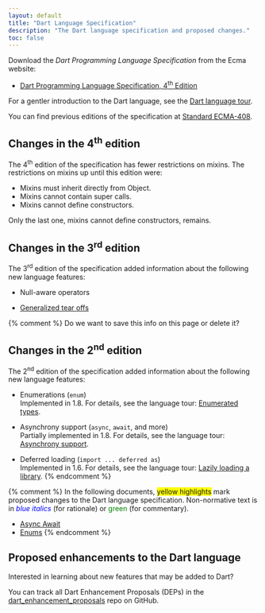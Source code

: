```yaml
---
layout: default
title: "Dart Language Specification"
description: "The Dart language specification and proposed changes."
toc: false
---
```


Download the _Dart Programming Language Specification_ from
the Ecma website:

* <a href="http://www.ecma-international.org/publications/files/ECMA-ST/ECMA-408.pdf"
   target="_blank">Dart Programming Language Specification, 4<sup>th</sup> Edition</a>

For a gentler introduction to the Dart language, see the
[Dart language tour](/guides/language/language-tour).

You can find previous editions of the specification at
[Standard ECMA-408](http://www.ecma-international.org/publications/standards/Ecma-408-arch.htm).

## Changes in the 4<sup>th</sup> edition

The 4<sup>th</sup> edition of the specification has fewer restrictions on mixins.
The restrictions on mixins up until this edition were:

* Mixins must inherit directly from Object.
* Mixins cannot contain super calls.
* Mixins cannot define constructors.

Only the last one, mixins cannot define constructors, remains.

## Changes in the 3<sup>rd</sup> edition

The 3<sup>rd</sup> edition of the specification added information
about the following new language features:

* Null-aware operators

* [Generalized tear offs](https://github.com/gbracha/generalizedTearOffs/blob/master/proposal.md)

{% comment %}
Do we want to save this info on this page or delete it?

## Changes in the 2<sup>nd</sup> edition

The 2<sup>nd</sup> edition of the specification added information about
the following new language features:

* Enumerations (`enum`)<br>
  Implemented in 1.8. For details, see the language tour:
  [Enumerated types](/guides/language/language-tour#enums).

* Asynchrony support (`async`, `await`, and more)<br>
  Partially implemented in 1.8.
  For details, see the language tour:
  [Asynchrony support](/guides/language/language-tour#asynchrony).

* Deferred loading (`import ... deferred as`)<br>
  Implemented in 1.6. For details, see the language tour:
  [Lazily loading a library](/guides/language/language-tour#deferred-loading).
{% endcomment %}

{% comment %}
In the following documents,
<span style="background:yellow">yellow highlights</span>
mark proposed changes to the Dart language specification.
Non-normative text is in
<span style="color:blue; font-style:italic">blue italics</span> (for rationale)
or <span style="color:green">green</span> (for commentary).

* <a href="Asyncdraft-TC52.pdf"
     target="_blank">Async Await</a>
* <a href="EnumsTC52draft.pdf"
     target="_blank">Enums</a>
{% endcomment %}

## Proposed enhancements to the Dart language

Interested in learning about new features that may be added to Dart?

You can track all Dart Enhancement Proposals (DEPs) in the
[dart_enhancement_proposals](https://github.com/dart-lang/dart_enhancement_proposals)
repo on GitHub.
